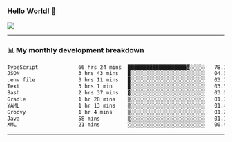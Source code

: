 ### Hello World! 👋

<a>
  <img align="center" src="https://github-readme-stats.vercel.app/api?username=megatunger&count_private=true&include_all_commits=true&bg_color=30,56CCF2,2F80ED&title_color=fff&text_color=fff" />
</a>

------
### 📊 My monthly development breakdown

<!--START_SECTION:waka-->

```txt
TypeScript             66 hrs 24 mins  ███████████████████▓░░░░░   78.11 %
JSON                   3 hrs 43 mins   █░░░░░░░░░░░░░░░░░░░░░░░░   04.37 %
.env file              3 hrs 11 mins   █░░░░░░░░░░░░░░░░░░░░░░░░   03.76 %
Text                   3 hrs 1 min     █░░░░░░░░░░░░░░░░░░░░░░░░   03.55 %
Bash                   2 hrs 37 mins   ▓░░░░░░░░░░░░░░░░░░░░░░░░   03.08 %
Gradle                 1 hr 28 mins    ▒░░░░░░░░░░░░░░░░░░░░░░░░   01.73 %
YAML                   1 hr 13 mins    ▒░░░░░░░░░░░░░░░░░░░░░░░░   01.43 %
Groovy                 1 hr 4 mins     ▒░░░░░░░░░░░░░░░░░░░░░░░░   01.25 %
Java                   58 mins         ▒░░░░░░░░░░░░░░░░░░░░░░░░   01.14 %
XML                    21 mins         ░░░░░░░░░░░░░░░░░░░░░░░░░   00.43 %
```

<!--END_SECTION:waka-->

------
